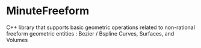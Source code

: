 # MinuteFreeform
C++ library that supports basic geometric operations related to non-rational freeform geometric entities :  Bezier / Bspline Curves, Surfaces, and Volumes
